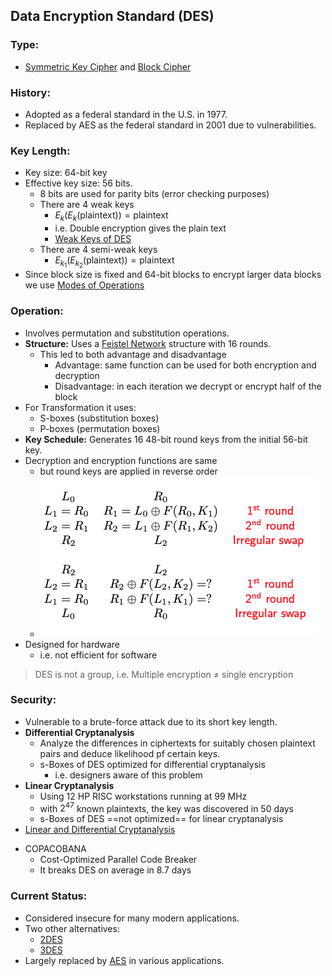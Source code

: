 ## Data Encryption Standard (DES)

### Type:
- [Symmetric Key Cipher](Symmetric%20Key%20Cipher.md) and [Block Cipher](Block%20Cipher.md)
### History: 
- Adopted as a federal standard in the U.S. in 1977.
- Replaced by AES as the federal standard in 2001 due to vulnerabilities.
### Key Length: 
- Key size: 64-bit key
- Effective key size: 56 bits.
	- 8 bits are used for parity bits (error checking purposes)
	- There are 4 weak keys
		- $E_{k}(E_{k}(\text{plaintext})) = \text{plaintext}$
		- i.e. Double encryption gives the plain text
		- [Weak Keys of DES](https://en.wikipedia.org/wiki/Weak_key#:~:text=DES%20weak%20keys%20produce%20sixteen,%2B%20'E'%20(0xFEFEFEFEFEFEFEFE))
	- There are 4 semi-weak keys
		- $E_{k_{1}}(E_{k_{2}}(\text{plaintext})) = \text{plaintext}$
- Since block size is fixed and 64-bit blocks to encrypt larger data blocks we use [Modes of Operations](Modes%20of%20Operations.md)
### Operation: 
- Involves permutation and substitution operations.
-  **Structure:** Uses a [Feistel Network](Feistel%20Network.md) structure with 16 rounds.
	- This led to both advantage and disadvantage
		- Advantage: same function can be used for both encryption and decryption
		- Disadvantage: in each iteration we decrypt or encrypt half of the block
- For Transformation it uses: 
	- S-boxes (substitution boxes)
	- P-boxes (permutation boxes)
- **Key Schedule:** Generates 16 48-bit round keys from the initial 56-bit key.
- Decryption and encryption functions are same
	- but round keys are applied in reverse order
	- ![](Attachments/DESenc-dec.png)
- Designed for hardware
	- i.e. not efficient for software
> DES is not a group, i.e. Multiple encryption $\neq$ single encryption 
### Security: 
- Vulnerable to a brute-force attack due to its short key length.
- **Differential Cryptanalysis**
	- Analyze the differences in ciphertexts for suitably chosen plaintext pairs and deduce likelihood pf certain keys.
	- s-Boxes of DES optimized for differential cryptanalysis
		- i.e. designers aware of this problem
- **Linear Cryptanalysis**
	- Using 12 HP RISC workstations running at 99 MHz
	- with $2^{47}$ known plaintexts, the key was discovered in 50 days
	- s-Boxes of DES  ==not optimized== for linear cryptanalysis
- [Linear and Differential Cryptanalysis](https://www.geeksforgeeks.org/differential-and-linear-cryptanalysis/)
* COPACOBANA
	* Cost-Optimized Parallel Code Breaker
	* It breaks DES on average in 8.7 days
### Current Status:
- Considered insecure for many modern applications.
- Two other alternatives:
	- [2DES](2DES.md)
	- [3DES](3DES.md)
- Largely replaced by [AES](AES.md) in various applications.
